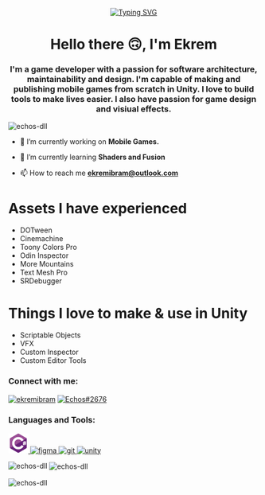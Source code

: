 
<p align="center">
  <a href="https://git.io/typing-svg">
    <img src= "https://readme-typing-svg.demolab.com?font=Source+Code+Pro&weight=600&size=30&duration=2500&pause=1000&color=FFC03D&background=5670FF00&center=true&vCenter=true&width=440&height=100&lines=Unity+Game+Developer;Software+Engineer;Tool+Developer;Competitive+Gamer" alt="Typing SVG" /></a>

<h1 align="center">Hello there 🙃, I'm Ekrem</h1>
<h3 align="center">I'm a game developer with a passion for software architecture, maintainability and design. I'm capable of making and publishing mobile games from scratch in Unity. I love to build tools to make lives easier. I also have passion for game design and visiual effects.</h3>

<p align="left"> <img src="https://komarev.com/ghpvc/?username=echos-dll&label=Profile%20views&color=0e75b6&style=flat" alt="echos-dll" /> </p>

- 🔭 I’m currently working on **Mobile Games.**

- 🌱 I’m currently learning **Shaders and Fusion**

- 📫 How to reach me **ekremibram@outlook.com**

<h1 align="left">Assets I have experienced</h1>

- DOTween
- Cinemachine
- Toony Colors Pro
- Odin Inspector
- More Mountains
- Text Mesh Pro
- SRDebugger

<h1 align="left">Things I love to make & use in Unity</h1>

- Scriptable Objects
- VFX
- Custom Inspector
- Custom Editor Tools

<h3 align="left">Connect with me:</h3>
<p align="left">
<a href="https://linkedin.com/in/ekremibram" target="blank"><img align="center" src="https://raw.githubusercontent.com/rahuldkjain/github-profile-readme-generator/master/src/images/icons/Social/linked-in-alt.svg" alt="ekremibram" height="30" width="40" /></a>
<a href="https://discord.gg/Echos#2676" target="blank"><img align="center" src="https://raw.githubusercontent.com/rahuldkjain/github-profile-readme-generator/master/src/images/icons/Social/discord.svg" alt="Echos#2676" height="30" width="40" /></a>
</p>

<h3 align="left">Languages and Tools:</h3>
<p align="left"> <a href="https://www.w3schools.com/cs/" target="_blank" rel="noreferrer"> <img src="https://raw.githubusercontent.com/devicons/devicon/master/icons/csharp/csharp-original.svg" alt="csharp" width="40" height="40"/> </a> <a href="https://www.figma.com/" target="_blank" rel="noreferrer"> <img src="https://www.vectorlogo.zone/logos/figma/figma-icon.svg" alt="figma" width="40" height="40"/> </a> <a href="https://git-scm.com/" target="_blank" rel="noreferrer"> <img src="https://www.vectorlogo.zone/logos/git-scm/git-scm-icon.svg" alt="git" width="40" height="40"/> </a> <a href="https://unity.com/" target="_blank" rel="noreferrer"> <img src="https://www.vectorlogo.zone/logos/unity3d/unity3d-icon.svg" alt="unity" width="40" height="40"/> </a> </p>

<p><img align="left" src="https://github-readme-stats.vercel.app/api/top-langs?username=echos-dll&show_icons=true&locale=en&layout=compact" alt="echos-dll" /></p>

<p>&nbsp;<img align="center" src="https://github-readme-stats.vercel.app/api?username=echos-dll&show_icons=true&locale=en" alt="echos-dll" /></p>

<p><img align="center" src="https://github-readme-streak-stats.herokuapp.com/?user=echos-dll&" alt="echos-dll" /></p>
